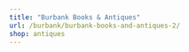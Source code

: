 ```yaml
---
title: "Burbank Books & Antiques"
url: /burbank/burbank-books-and-antiques-2/
shop: antiques
---
```

